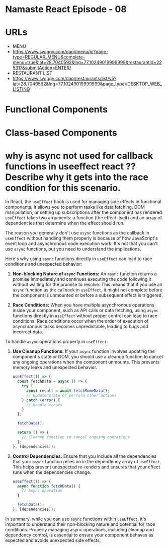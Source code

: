# Namaste React Episode - 08

# URLs

- MENU
- https://www.swiggy.com/dapi/menu/pl?page-type=REGULAR_MENU&complete-menu=true&lat=28.7040592&lng=77.10249019999999&restaurantId=225317&submitAction=ENTER/
- RESTAURANT LIST
- https://www.swiggy.com/dapi/restaurants/list/v5?lat=28.7040592&lng=77.10249019999999&page_type=DESKTOP_WEB_LISTING

# Functional Components

# Class-based Components

# why is async not used for callback functions in useeffect react ?? Describe why it gets into the race condition for this scenario.

In React, the `useEffect` hook is used for managing side effects in functional components. It allows you to perform tasks like data fetching, DOM manipulation, or setting up subscriptions after the component has rendered. `useEffect` takes two arguments: a function (the effect itself) and an array of dependencies that determine when the effect should run.

The reason you generally don't use `async` functions as the callback in `useEffect` without handling them properly is because of how JavaScript's event loop and asynchronous code execution work. It's not that you can't use `async` functions, but you need to understand the implications.

Here's why using `async` functions directly in `useEffect` can lead to race conditions and unexpected behavior:

1. **Non-blocking Nature of `async` Functions:** An `async` function returns a promise immediately and continues executing the code following it without waiting for the promise to resolve. This means that if you use an `async` function as the callback in `useEffect`, it might not complete before the component is unmounted or before a subsequent effect is triggered.

2. **Race Conditions:** When you have multiple asynchronous operations inside your component, such as API calls or data fetching, using `async` functions directly in `useEffect` without proper control can lead to race conditions. Race conditions occur when the order of execution of asynchronous tasks becomes unpredictable, leading to bugs and incorrect data.

To handle `async` operations properly in `useEffect`:

1. **Use Cleanup Functions:** If your `async` function involves updating the component's state or DOM, you should use a cleanup function to cancel any ongoing operations when the component unmounts. This prevents memory leaks and unexpected behavior.

   ```jsx
   useEffect(() => {
     const fetchData = async () => {
       try {
         const result = await fetchSomeData();
         // Update state or perform other actions
       } catch (error) {
         // Handle errors
       }
     };

     fetchData();

     return () => {
       // Cleanup function to cancel ongoing operations
     };
   }, [dependencies]);
   ```

2. **Control Dependencies:** Ensure that you include all the dependencies that your `async` function relies on in the dependency array of `useEffect`. This helps prevent unexpected re-renders and ensures that your effect runs when the dependencies change.

   ```jsx
   useEffect(() => {
     async function fetchData() {
       // Async operation
     }

     fetchData();
   }, [dependencies]);
   ```

In summary, while you can use `async` functions within `useEffect`, it's important to understand their non-blocking nature and potential for race conditions. Properly managing async operations, including cleanup and dependency control, is essential to ensure your component behaves as expected and avoids unexpected side effects.

